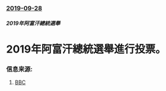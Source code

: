 ### [2019-09-28](/news/2019/09/28/index.md)

##### 2019年阿富汗總統選舉
# 2019年阿富汗總統選舉進行投票。 




### 信息来源:

1. [BBC](https://www.bbc.co.uk/news/world-asia-49794057)

